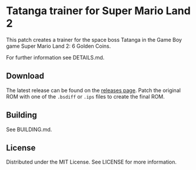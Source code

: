 # Tatanga trainer for Super Mario Land 2

This patch creates a trainer for the space boss Tatanga
in the Game Boy game Super Mario Land 2: 6 Golden Coins.

For further information see DETAILS.md.

## Download
The latest release can be found on the
[releases page](https://github.com/lightbulb-sun/sml2-tatanga-trainer/releases).
Patch the original ROM with one of the `.bsdiff` or `.ips` files
to create the final ROM.

## Building
See BUILDING.md.

## License
Distributed under the MIT License. See LICENSE for more information.

